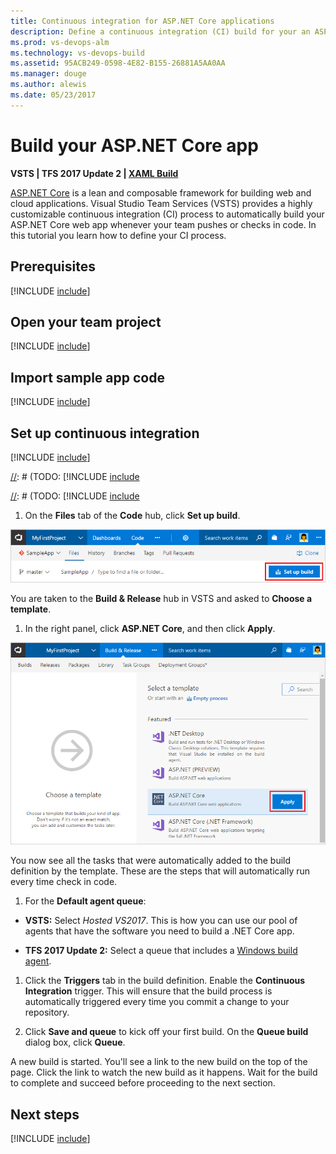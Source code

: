 ```yaml
---
title: Continuous integration for ASP.NET Core applications
description: Define a continuous integration (CI) build for your an ASP.NET Core app in Visual Studio Team Services or Microsoft Team Foundation Server (TFS)
ms.prod: vs-devops-alm
ms.technology: vs-devops-build
ms.assetid: 95ACB249-0598-4E82-B155-26881A5AA0AA
ms.manager: douge
ms.author: alewis
ms.date: 05/23/2017
---
```


# Build your ASP.NET Core app

**VSTS | TFS 2017 Update 2 | [XAML Build](https://msdn.microsoft.com/library/ms181709%28v=vs.120%29.aspx)**

[ASP.NET Core](http://www.asp.net/core) is a lean and composable framework for building web and cloud applications. Visual Studio Team Services (VSTS) provides a highly customizable continuous integration (CI) process to automatically build your ASP.NET Core web app whenever your team pushes or checks in code. In this tutorial you learn how to define your CI process. 

## Prerequisites 

[!INCLUDE [include](../../_shared/ci-cd-prerequisites.md)]

## Open your team project

[!INCLUDE [include](../../_shared/open-team-project.md)]

## Import sample app code

[!INCLUDE [include](_shared/import-code-aspnet-core-vsts.md)]

## Set up continuous integration

[!INCLUDE [include](../../_shared/ci-quickstart-intro.md)]

[//]: # (TODO: Restore use of includes when we get support for using them in a list.)

[//]: # (TODO: [!INCLUDE [include](_shared/create-aspnet-core-build-team-services.md)

[//]: # (TODO: [!INCLUDE [include](_shared/aspnet-core-build-tasks.md)

1. On the **Files** tab of the **Code** hub, click **Set up build**.

 ![Screenshot showing button to set up build for a repository](../_shared/_img/set-up-first-build-from-code-hub.png)

 You are taken to the **Build & Release** hub in VSTS and asked to **Choose a template**.

1. In the right panel, click **ASP.NET Core**, and then click **Apply**.

 ![Screenshot showing dotnet core template](_shared/_img/apply-aspnet-core-build-template.png)

 You now see all the tasks that were automatically added to the build definition by the template. These are the steps that will automatically run every time check in code.

1. For the **Default agent queue**:

 * **VSTS:** Select _Hosted VS2017_. This is how you can use our pool of agents that have the software you need to build a .NET Core app.

 * **TFS 2017 Update 2:** Select a queue that includes a [Windows build agent](../../actions/agents/v2-windows.md).

1. Click the **Triggers** tab in the build definition. Enable the **Continuous Integration** trigger. This will ensure that the build process is automatically triggered every time you commit a change to your repository.

1. Click **Save and queue** to kick off your first build. On the **Queue build** dialog box, click **Queue**.

A new build is started. You'll see a link to the new build on the top of the page. Click the link to watch the new build as it happens. Wait for the build to complete and succeed before proceeding to the next section.

## Next steps

[!INCLUDE [include](../_shared/ci-web-app-next-steps.md)]